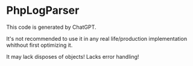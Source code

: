 # PhpLogParser

This code is generated by ChatGPT. 

It's not recommended to use it in any real life/production implementation whithout first optimizing it. 

It may lack disposes of objects!
Lacks error handling!
